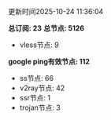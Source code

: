更新时间2025-10-24 11:36:04

**总订阅: 23**
**总节点: 5126**
- vless节点: 9

**google ping有效节点: 112**
- ss节点: 66
- v2ray节点: 42
- ssr节点: 1
- trojan节点: 3
